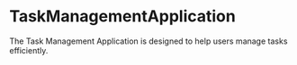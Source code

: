 # TaskManagementApplication
The Task Management Application is designed to help users manage tasks efficiently.
